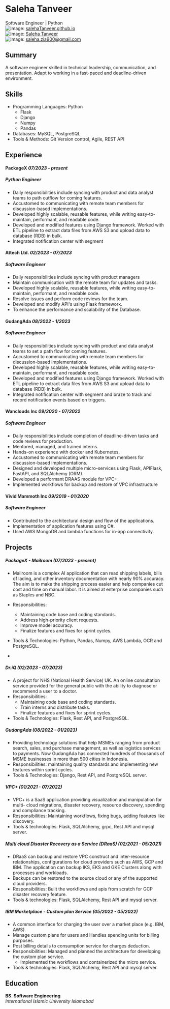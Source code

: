 
# Saleha Tanveer
Software Engineer | Python <br>
![image](https://img.shields.io/badge/GitHub-100000?style=for-the-badge&logo=github&logoColor=white): [salehaTanveer.github.io](https://www.github.com/salehaTanveer/) <br>
![image](https://img.shields.io/badge/LinkedIn-0077B5?style=for-the-badge&logo=linkedin&logoColor=white): [Saleha Tanveer](https://www.linkedin.com/in/saleha-tanveer/)  <br> 
![image](https://img.shields.io/badge/Gmail-D14836?style=for-the-badge&logo=gmail&logoColor=white): saleha.zia900@gmail.com

## Summary
A software engineer skilled in technical leadership, communication, and presentation. Adapt to working in a fast-paced and deadline-driven environment.

## Skills
- Programming Languages: Python
  - Flask
  - Django
  - Numpy
  - Pandas
- Databases: MySQL, PostgreSQL
- Tools & Methods: Git Version control, Agile, REST API

## Experience


#### **PackageX** <em> 07/2023 - present</em>   
##### Python Engineer
- Daily responsibilities include syncing with product and data analyst teams to path outflow for coming features.
- Accustomed to communicating with remote team members for discussion-based implementations.
- Developed highly scalable, reusable features, while writing easy-to-maintain, performant, and readable code.
- Developed and modified features using Django framework. Worked with ETL pipeline to extract data files from AWS S3 and upload data to database (RDB) in bulk.
- Integrated notification center with segment


#### **Attech Ltd.** <em> 02/2023 - 07/2023</em>   
##### Software Engineer
- Daily responsibilities include syncing with product managers
- Maintain communication with the remote team for updates and tasks.
- Developed highly scalable, reusable features, while writing easy-to-maintain, performant, and readable code.
- Resolve issues and perform code reviews for the team.
- Developed and modify API's using Flask framework.
- To enhance the performance and scalability of the Database.


#### **GudangAda** <em> 08/2022 - 1/2023</em>   
##### Software Engineer
- Daily responsibilities include syncing with product and data analyst teams to set a path flow for coming features.
- Accustomed to communicating with remote team members for discussion-based implementations.
- Developed highly scalable, reusable features, while writing easy-to-maintain, performant, and readable code.
- Developed and modified features using Django framework. Worked with ETL pipeline to extract data files from AWS S3 and upload data to database (RDB) in bulk.
- Integrated notification center with segment and braze to track and record notification events based on triggers. 

#### **Wanclouds Inc** <em> 09/2020 - 07/2022</em>  
##### Software Engineer
- Daily responsibilities include completion of deadline-driven tasks and code reviews for production.
- Mentored, managed, and trained interns.
- Hands-on experience with docker and Kubernetes.
- Accustomed to communicating with remote team members for discussion-based implementations.
- Designed and developed multiple micro-services using Flask, APIFlask, FastAPI, and SQLAlchemy (ORM).
- Developed a performant DRAAS module for VPC+.
- Implemented workflows for backup and restore of VPC infrastructure

#### **Vivid Mammoth Inc** <em> 09/2019 - 01/2020</em>  
##### Software Engineer
- Contributed to the architectural design and flow of the applications.
- Implementation of application features using C#.
- Used AWS MongoDB and lambda functions for in-app connectivity.


## Projects


##### PackageX - Mailroom  *(07/2023 - present)*
- Mailroom is a complex AI application that can read shipping labels, bills of lading, and other inventory documentation with nearly 90% accuracy. The aim is to make the shipping process easier and help companies cut cost and time on manual labor. It is aimed at enterprise companies such as Staples and NBC. 
- Responsibilities:
  - Maintaining code base and coding standards.
  - Address high-priority client requests.
  - Improve model accuracy.
  - Finalize features and fixes for sprint cycles.
- Tools & Technologies: Python, Pandas, Numpy, AWS Lambda, OCR and PostgreSQL.

- 
##### Dr.iQ  *(02/2023 - 07/2023)*
- A project for NHS (National Health Service) UK. An online consultation service provided for the general public with the ability to diagnose or recommend a user to a doctor. 
- Responsibilities:
  - Maintaining code base and coding standards.
  - Train interns and distribute tasks.
  - Finalize features and fixes for sprint cycles.
- Tools & Technologies: Flask, Rest API, and PostgreSQL.


##### GudangAda *(08/2022 - 01/2023)*
- Providing technology solutions that help MSMEs ranging from product search, sales, and purchase management, as well as logistics services to payments. Now GudangAda has connected hundreds of thousands of MSME businesses in more than 500 cities in Indonesia.
- Responsibilities: maintaining quality standards and implementing new features within sprint cycles.
- Tools & Technologies: Django, Rest API, and PostgreSQL server.

##### VPC+ *(01/2021 - 07/2022)*
- VPC+ is a SaaS application providing visualization and manipulation for multi- cloud migrations, disaster recovery, resource discovery, spending and compliance tracking.
- Responsibilities: Maintaining workflows, fixing bugs, adding features like discovery.
- Tools & technologies: Flask, SQLAlchemy, grpc, Rest API and mysql server.

##### Multi cloud Disaster Recovery as a Service (DRaaS) *(02/2021 - 05/2021)*
- DRaaS can backup and restore VPC construct and inter-resource relationships, configurations for cloud providers such as AWS, GCP and IBM. The application can backup IKS, EKS and GKE Clusters along with processes and workloads.
- Backups can be restored to the source cloud or any of the supported cloud providers.
- Responsibilities: Built the workflows and apis from scratch for GCP disaster recovery feature.
- Tools & technologies: Flask, SQLAlchemy, Rest API and mysql server.


##### IBM Marketplace - Custom plan Service *(05/2022 - 05/2022)*
- A common interface for charging the user over a market place (e.g. IBM, AWS).
- Manage custom plans for users and Handles spending units for billing purposes.
- Post billing details to consumption service for charges deduction.
- Responsibilities: Managed and planned the architecture for developing the custom plan service.
  - Implemented the workflows and containerized the micro service.
- Tools & technologies: Flask, SQLAlchemy, Rest API and mysql server.

## Education
**BS. Software Engineering** <br>
<em> International Islamic University Islamabad</em>

